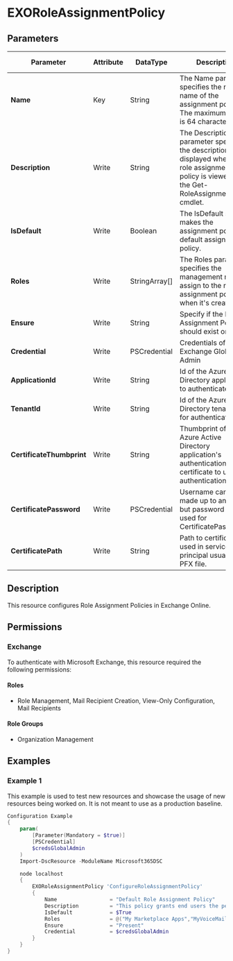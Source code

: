 ﻿# EXORoleAssignmentPolicy

## Parameters

| Parameter | Attribute | DataType | Description | Allowed Values |
| --- | --- | --- | --- | --- |
| **Name** | Key | String | The Name parameter specifies the new name of the assignment policy. The maximum length is 64 characters. | |
| **Description** | Write | String | The Description parameter specifies the description that's displayed when the role assignment policy is viewed using the Get-RoleAssignmentPolicy cmdlet. | |
| **IsDefault** | Write | Boolean | The IsDefault switch makes the assignment policy the default assignment policy. | |
| **Roles** | Write | StringArray[] | The Roles parameter specifies the management roles to assign to the role assignment policy when it's created. | |
| **Ensure** | Write | String | Specify if the Role Assignment Policy should exist or not. | `Present`, `Absent` |
| **Credential** | Write | PSCredential | Credentials of the Exchange Global Admin | |
| **ApplicationId** | Write | String | Id of the Azure Active Directory application to authenticate with. | |
| **TenantId** | Write | String | Id of the Azure Active Directory tenant used for authentication. | |
| **CertificateThumbprint** | Write | String | Thumbprint of the Azure Active Directory application's authentication certificate to use for authentication. | |
| **CertificatePassword** | Write | PSCredential | Username can be made up to anything but password will be used for CertificatePassword | |
| **CertificatePath** | Write | String | Path to certificate used in service principal usually a PFX file. | |

## Description

This resource configures Role Assignment Policies in Exchange Online.

## Permissions


### Exchange

To authenticate with Microsoft Exchange, this resource required the following permissions:

#### Roles

- Role Management, Mail Recipient Creation, View-Only Configuration, Mail Recipients

#### Role Groups

- Organization Management

## Examples

### Example 1

This example is used to test new resources and showcase the usage of new resources being worked on.
It is not meant to use as a production baseline.

```powershell
Configuration Example
{
    param(
        [Parameter(Mandatory = $true)]
        [PSCredential]
        $credsGlobalAdmin
    )
    Import-DscResource -ModuleName Microsoft365DSC

    node localhost
    {
        EXORoleAssignmentPolicy 'ConfigureRoleAssignmentPolicy'
        {
            Name                 = "Default Role Assignment Policy"
            Description          = "This policy grants end users the permission to set their options in Outlook on the web and perform other self-administration tasks."
            IsDefault            = $True
            Roles                = @("My Marketplace Apps","MyVoiceMail","MyDistributionGroups","MyRetentionPolicies","MyTeamMailboxes","MyContactInformation","MyMailSubscriptions","MyBaseOptions","MyTextMessaging","MyDistributionGroupMembership","MyProfileInformation","My Custom Apps","My ReadWriteMailbox Apps")
            Ensure               = "Present"
            Credential           = $credsGlobalAdmin
        }
    }
}
```

